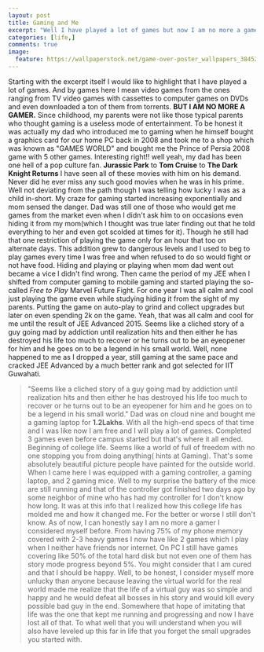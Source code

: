 ```yaml
---
layout: post
title: Gaming and Me
excerpt: "Well I have played a lot of games but now I am no more a gamer."
categories: [life,]
comments: true
image:
  feature: https://wallpaperstock.net/game-over-poster_wallpapers_38452_1280x1024.jpg
---
```


Starting with the excerpt itself I would like to highlight that I have played a lot of games. And by games here I mean video games from the ones ranging from TV video games with cassettes to computer games on DVDs and even downloaded a ton of them from torrents. **BUT I AM NO MORE A GAMER.** 
Since childhood, my parents were not like those typical parents who thought gaming is a useless mode of entertainment. To be honest it was actually my dad who introduced me to gaming when he himself bought a graphics card for our home PC back in 2008 and took me to a shop which was known as "GAMES WORLD" and bought me the Prince of Persia 2008 game with 5 other games. Interesting right!! well yeah, my dad has been one hell of a pop culture fan. **Jurassic Park** to **Tom Cruise** to **The Dark Knight Returns** I have seen all of these movies with him on his demand. Never did he ever miss any such good movies when he was in his prime. Well not deviating from the path though I was telling how lucky I was as a child in-short.
My craze for gaming started increasing exponentially and mom sensed the danger. Dad was still one of those who would get me games from the market even when I didn't ask him to on occasions even hiding it from my mom(which I thought was true later finding out that he told everything to her and even got scolded at times for it). Though he still had that one restriction of playing the game only for an hour that too on alternate days.
This addition grew to dangerous levels and I used to beg to play games every time I was free and when refused to do so would fight or not have food. Hiding and playing or playing when mom dad went out became a vice I didn't find wrong.
Then came the period of my JEE when I shifted from computer gaming to mobile gaming and started playing the so-called *Free to Play* Marvel Future Fight. For one year I was all calm and cool just playing the game even while studying hiding it from the sight of my parents. Putting the game on auto-play to grind and collect upgrades but later on even spending 2k on the game. Yeah, that was all calm and cool for me until the result of JEE Advanced 2015. Seems like a cliched story of a guy going mad by addiction until realization hits and then either he has destroyed his life too much to recover or he turns out to be an eyeopener for him and he goes on to be a legend in his small world. Well, none happened to me as I dropped a year, still gaming at the same pace and cracked JEE Advanced by a much better rank and got selected for IIT Guwahati.
> "Seems like a cliched story of a guy going mad by addiction until realization hits and then either he has destroyed his life too much to recover or he turns out to be an eyeopener for him and he goes on to be a legend in his small world."
Dad was on cloud nine and bought me a gaming laptop for **1.2Lakhs**. With all the high-end specs of that time and I was like now I am free and I will play a lot of games. Completed 3 games even before campus started but that's where it all ended. 
Beginning of college life. Seems like a world of full of freedom with no one stopping you from doing anything( hints at Gaming). That's some absolutely beautiful picture people have painted for the outside world. When I came here I was equipped with a gaming controller, a gaming laptop, and 2 gaming mice. Well to my surprise the battery of the mice are still running and that of the controller got finished two days ago by some neighbor of mine who has had my controller for I don't know how long. It was at this info that I realized how this college life has molded me and how it changed me. For the better or worse I still don't know. 
As of now, I can honestly say I am no more a gamer I considered myself before. From having 75% of my phone memory covered with 2-3 heavy games I now have like 2 games which I play when I neither have friends nor internet. On PC I still have games covering like 50% of the total hard disk but not even one of them has story mode progress beyond 5%.
You might consider that I am cured and that I should be happy. Well, to be honest, I consider myself more unlucky than anyone because leaving the virtual world for the real world made me realize that the life of a virtual guy was so simple and happy and he would defeat all bosses in his story and would kill every possible bad guy in the end. Somewhere that hope of imitating that life was the one that kept me running and progressing and now I have lost all of that. To what well that you will understand when you will also have leveled up this far in life that you forget the small upgrades you started with.
